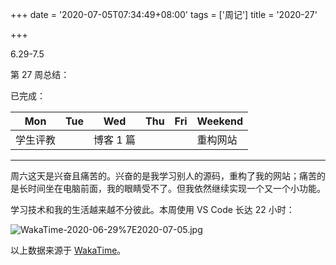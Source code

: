 +++
date = '2020-07-05T07:34:49+08:00'
tags = ['周记']
title = '2020-27'

+++

6.29-7.5

第 27 周总结：

已完成：

| Mon      | Tue | Wed       | Thu | Fri | Weekend  |
| -------- | --- | --------- | --- | --- | -------- |
| 学生评教 |     | 博客 1 篇 |     |     | 重构网站 |

---

周六这天是兴奋且痛苦的。兴奋的是我学习别人的源码，重构了我的网站；痛苦的是长时间坐在电脑前面，我的眼睛受不了。但我依然继续实现一个又一个小功能。

学习技术和我的生活越来越不分彼此。本周使用 VS Code 长达 22 小时：

![WakaTime-2020-06-29%7E2020-07-05.jpg](/images/笔记)

以上数据来源于 [WakaTime](https://wakatime.com)。
